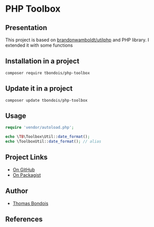 PHP Toolbox
=======================

Presentation
---------------

This project is based on [brandonwamboldt/utilphp][1] and PHP library. I extended it with some functions 

Installation in a project
---------------

```
composer require tbondois/php-toolbox
```

Update it  in a project
---------------

```
composer update tbondois/php-toolbox
```

Usage
---------------

```php
require 'vendor/autoload.php';

echo \TB\Toolbox\Util::date_format();
echo \ToolboxUtil::date_format(); // alias
```


Project Links
---------------
* [On GitHub][2]
* [On Packagist][4]

Author
---------------
* [Thomas Bondois][4]


References
---------------
[1]: http://brandonwamboldt.github.io/utilphp/
[2]: https://github.com/tbondois/php-toolbox
[3]: https://packagist.org/packages/tbondois/php-toolbox
[4]: https://thomas.bondois.info
